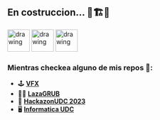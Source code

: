 ## En costruccion... 🚧🏗️👷   


<img src="https://github.com/images/mona-whisper.gif" alt="drawing" width="50"/> <img src="https://github.com/images/mona-whisper.gif" alt="drawing" width="50"/> <img src="https://github.com/images/mona-whisper.gif" alt="drawing" width="50"/> 

### Mientras checkea alguno de mis repos 👀:
- 🕹️ **[VFX](https://github.com/FerLS/UnityVFXs)** 
- 🧔🏽 **[LazaGRUB](https://github.com/FerLS/LazaGRUB)** 
- 🤖 **[HackazonUDC 2023](https://github.com/FerLS/HackazonUDC_2023)** 
- 🖥️ **[Informatica UDC](https://github.com/FerLS/Informatica-UDC)** 

<!--
**FerLS/FerLS** is a ✨ _special_ ✨ repository because its `README.md` (this file) appears on your GitHub profile.

Here are some ideas to get you started:

- 🔭 I’m currently working on ...
- 🌱 I’m currently learning ...
- 👯 I’m looking to collaborate on ...
- 🤔 I’m looking for help with ...
- 💬 Ask me about ...
- 📫 How to reach me: ...
- 😄 Pronouns: ...
- ⚡ Fun fact: ...
-->
